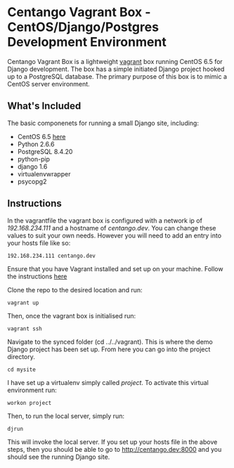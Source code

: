 # Centango Vagrant Box - CentOS/Django/Postgres Development Environment

Centango Vagrant Box is a lightweight [vagrant](http://vagrantup.com) box running CentOS 6.5 for Django development. The box has a simple initiated Django project hooked up to a PostgreSQL database. The primary purpose of this box is to mimic a CentOS server environment.

## What's Included

The basic componenets for running a small Django site, including:

* CentOS 6.5 [here](https://vagrantcloud.com/chef/boxes/centos-6.5)
* Python 2.6.6
* PostgreSQL 8.4.20
* python-pip
* django 1.6
* virtualenvwrapper
* psycopg2


## Instructions

In the vagrantfile the vagrant box is configured with a network ip of *192.168.234.111* and a hostname of *centango.dev*. You can change these values to suit your own needs. However you will need to add an entry into your hosts file like so:

	192.168.234.111 centango.dev

Ensure that you have Vagrant installed and set up on your machine. Follow the instructions [here](https://docs.vagrantup.com/v2/installation/index.html)

Clone the repo to the desired location and run:

	vagrant up

Then, once the vagrant box is initialised run:

	vagrant ssh

Navigate to the synced folder (cd ../../vagrant). This is where the demo Django project has been set up. From here you can go into the project directory.

	cd mysite

I have set up a virtualenv simply called *project*. To activate this virtual environment run:

	workon project

Then, to run the local server, simply run:

	djrun

This will invoke the local server. If you set up your hosts file in the above steps, then you should be able to go to http://centango.dev:8000 and you should see the running Django site.  
